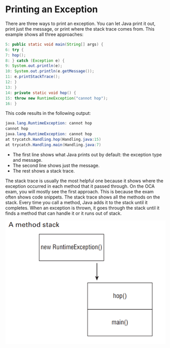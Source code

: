# Printing an Exception

There are three ways to print an exception. You can let Java print it out, print just the message, or print where the stack trace comes from. This example shows all three approaches:

```Java
5: public static void main(String[] args) {
6: try {
7: hop();
8: } catch (Exception e) {
9: System.out.println(e);
10: System.out.println(e.getMessage());
11: e.printStackTrace();
12: }
13: }
14: private static void hop() {
15: throw new RuntimeException("cannot hop");
16: }
```

This code results in the following output:

```Java
java.lang.RuntimeException: cannot hop
cannot hop
java.lang.RuntimeException: cannot hop
at trycatch.Handling.hop(Handling.java:15)
at trycatch.Handling.main(Handling.java:7)
```

- The first line shows what Java prints out by default: the exception type and message.
- The second line shows just the message.
- The rest shows a stack trace. 

The stack trace is usually the most helpful one because it shows where the exception occurred in each method that it passed through. On the OCA exam, you will mostly see the first approach. This is because the exam often shows code snippets. The stack trace shows all the methods on the stack. Every time you call a method, Java adds it to the stack until it completes. When an exception is thrown, it goes through the stack until it finds a method that can handle it or it runs out of stack.

!["A method stack"](resources/exceptions_print.png)
